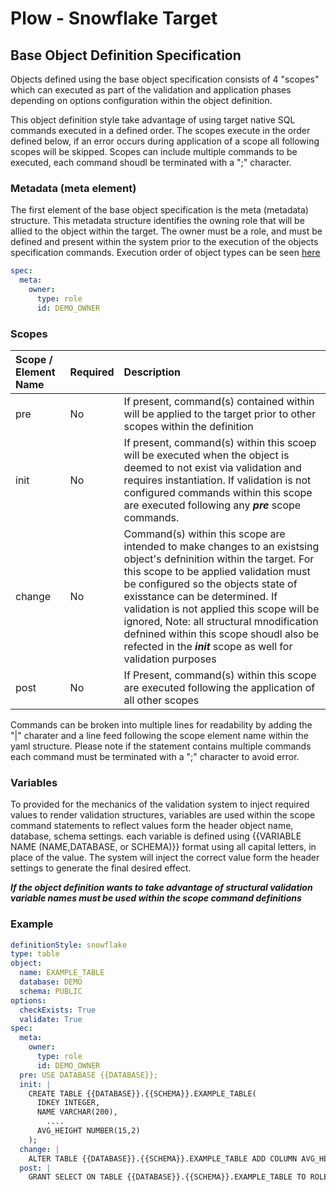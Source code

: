 # Plow - Snowflake Target

## Base Object Definition Specification 

Objects defined using the base object specification consists of 4 "scopes" which can executed as part of the 
validation and application phases depending on options configuration within the object definition.  

This object definition style take advantage of using target native SQL commands executed in a defined order.  The 
scopes execute in the order defined below, if an error occurs during application of a scope all following scopes 
will be skipped.  Scopes can include multiple commands to be executed, each command shoudl be terminated with a ";" 
character.  

### Metadata (meta element)

The first element of the base object specification is the meta (metadata) structure. This metadata structure 
identifies the owning role that will be allied to the object within the target.  The owner must be a role, and must be 
defined and present within the system prior to the execution of the objects specification commands.  Execution 
order of object types can be seen [here](/objecttypes.md)   

```yaml 
spec:
  meta:
    owner:
      type: role
      id: DEMO_OWNER
```



### Scopes

| Scope / Element Name | Required | Description                                                                                                                                                                                                                                                                                                                                                                                                                                |
|:---------------------| :--- |:-------------------------------------------------------------------------------------------------------------------------------------------------------------------------------------------------------------------------------------------------------------------------------------------------------------------------------------------------------------------------------------------------------------------------------------------|
| pre                  | No | If present, command(s) contained within will be applied to the target prior to other scopes within the definition                                                                                                                                                                                                                                                                                                                          |
| init                 | No | If present, command(s) within this scoep will be executed when the object is deemed to not exist via validation and requires instantiation.  If validation is not configured commands within this scope are executed following any ***pre*** scope commands.                                                                                                                                                                               |
| change               | No | Command(s) within this scope are intended to make changes to an existsing object's defninition within the target. For this scope to be applied validation must be configured so the objects state of exisstance can be determined.  If validation is not applied this scope will be ignored, Note: all structural mnodification defnined within this scope shoudl also be refected in the ***init*** scope as well for validation purposes |
| post                 | No | If Present, command(s) within this scope are executed following the application of all other scopes                                                                                                                                                                                                                                                                                                                                        |

Commands can be broken into multiple lines for readability by adding the "|" charater and a line feed following the 
scope element name within the yaml structure.  Please note if the statement contains multiple commands each command 
must be terminated with a ";" character to avoid error.   

### Variables
To provided for the mechanics of the validation system to inject required values to render validation structures, 
variables are used within the scope command statements to reflect values form the header object name, database, 
schema settings.  each variable is defined using {{VARIABLE NAME (NAME,DATABASE, or SCHEMA)}} format using all 
capital letters, in place of the value.  The system will inject the correct value form the header settings to 
generate the final desired effect.    

***If the object definition wants to take advantage of structural validation variable names must be used within the 
scope command definitions***


### Example

```yaml 
definitionStyle: snowflake
type: table
object:
  name: EXAMPLE_TABLE
  database: DEMO 
  schema: PUBLIC
options:
  checkExists: True
  validate: True
spec:
  meta:
    owner:
      type: role
      id: DEMO_OWNER
  pre: USE DATABASE {{DATABASE}};
  init: |
    CREATE TABLE {{DATABASE}}.{{SCHEMA}}.EXAMPLE_TABLE(
      IDKEY INTEGER,
      NAME VARCHAR(200),
        ....
      AVG_HEIGHT NUMBER(15,2)
    );
  change: |
    ALTER TABLE {{DATABASE}}.{{SCHEMA}}.EXAMPLE_TABLE ADD COLUMN AVG_HEAIGHT NUMBER(15,2);
  post: |
    GRANT SELECT ON TABLE {{DATABASE}}.{{SCHEMA}}.EXAMPLE_TABLE TO ROLE DEMO_READ;

```

